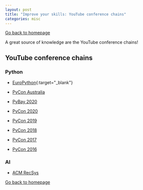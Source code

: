 ```yaml
---
layout: post
title: "Improve your skills: YouTube conference chains"
categories: misc
---
```


[Go back to homepage](https://guillaumesimo.github.io/)

A great source of knowledge are the YouTube conference chains!

## YouTube conference chains

### Python

* [EuroPython](https://www.youtube.com/user/PythonItalia){:target="_blank"}

* [PyCon Australia](https://www.youtube.com/user/PyConAU)

* [PyBay 2020](https://www.youtube.com/channel/UC51aOZF5nnderbuar5D5ifw)

* [PyCon 2020](https://www.youtube.com/channel/UCMjMBMGt0WJQLeluw6qNJuA)

* [PyCon 2019](https://www.youtube.com/channel/UCxs2IIVXaEHHA4BtTiWZ2mQ)

* [PyCon 2018](https://www.youtube.com/channel/UCsX05-2sVSH7Nx3zuk3NYuQ)

* [PyCon 2017](https://www.youtube.com/channel/UCrJhliKNQ8g0qoE_zvL8eVg)

* [PyCon 2016](https://www.youtube.com/channel/UCwTD5zJbsQGJN75MwbykYNw)


### AI

* [ACM RecSys](https://www.youtube.com/channel/UC2nEn-yNA1BtdDNWziphPGA)


[Go back to homepage](https://guillaumesimo.github.io/)


